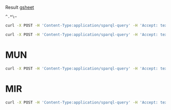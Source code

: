 Result [gsheet](https://drive.google.com/drive/u/1/folders/1pbrwJiWBRGKRlhIzsA1SwQSfmmsY1phA)

`^.*\– `

```bash
curl -X POST -H 'Content-Type:application/sparql-query' -H 'Accept: text/csv' --data-binary '@dif_section.rq' 'https://elections.ontotext.com/repositories/elections' > data/dif_section.csv
```

```bash
curl -X POST -H 'Content-Type:application/sparql-query' -H 'Accept: text/csv' --data-binary '@dif_section_missing_votes.rq' 'https://elections.ontotext.com/repositories/elections' > data/dif_section_missing_votes.csv
```

# MUN
```bash
curl -X POST -H 'Content-Type:application/sparql-query' -H 'Accept: text/csv' --data-binary '@dif_mun.rq' 'https://elections.ontotext.com/repositories/elections' > data/dif_mun.csv
```

# MIR
```bash
curl -X POST -H 'Content-Type:application/sparql-query' -H 'Accept: text/csv' --data-binary '@dif_mir.rq' 'https://elections.ontotext.com/repositories/elections' > data/dif_mir.csv
```